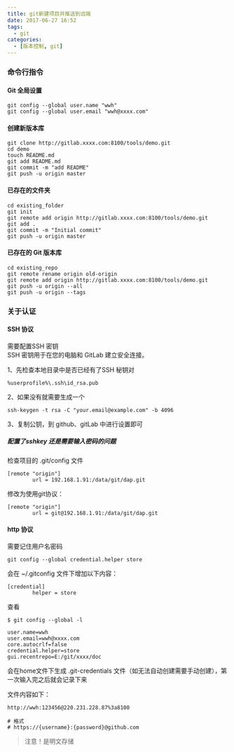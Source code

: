 ```yaml
---
title: git新建项目并推送到远端
date: 2017-06-27 16:52
tags: 
  - git
categories:
  - [版本控制, git]
---
```



### 命令行指令

#### Git 全局设置
```
git config --global user.name "wwh"
git config --global user.email "wwh@xxxx.com"
```

#### 创建新版本库
```
git clone http://gitlab.xxxx.com:8100/tools/demo.git
cd demo
touch README.md
git add README.md
git commit -m "add README"
git push -u origin master
```

#### 已存在的文件夹
```
cd existing_folder
git init
git remote add origin http://gitlab.xxxx.com:8100/tools/demo.git
git add .
git commit -m "Initial commit"
git push -u origin master
```

#### 已存在的 Git 版本库
```
cd existing_repo
git remote rename origin old-origin
git remote add origin http://gitlab.xxxx.com:8100/tools/demo.git
git push -u origin --all
git push -u origin --tags
```

### 关于认证

#### SSH 协议
需要配置SSH 密钥  
SSH 密钥用于在您的电脑和 GitLab 建立安全连接。

1、先检查本地目录中是否已经有了SSH 秘钥对
```
%userprofile%\.ssh\id_rsa.pub
```
2、如果没有就需要生成一个
```
ssh-keygen -t rsa -C "your.email@example.com" -b 4096

```
3、复制公钥，到 github、gitLab 中进行设置即可

##### 配置了sshkey 还是需要输入密码的问题
检查项目的 .git/config 文件
```
[remote "origin"]
        url = 192.168.1.91:/data/git/dap.git
```
修改为使用git协议：
```
[remote "origin"]
        url = git@192.168.1.91:/data/git/dap.git
```

#### http 协议

需要记住用户名密码

```
git config --global credential.helper store
```
会在 ~/.gitconfig 文件下增加以下内容：  
```
[credential]  
        helper = store
```

查看
```
$ git config --global -l

user.name=wwh
user.email=wwh@xxxx.com
core.autocrlf=false
credential.helper=store
gui.recentrepo=E:/git/xxxx/doc
```

会在home文件下生成 .git-credentials 文件（如无法自动创建需要手动创建），第一次输入完之后就会记录下来

文件内容如下：
```
http://wwh:123456@220.231.228.87%3a8100

# 格式
# https://{username}:{password}@github.com
```
> 注意！是明文存储

